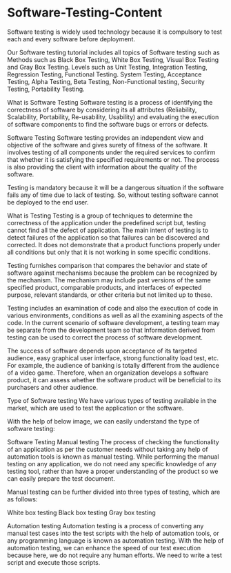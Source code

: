 # Software-Testing-Content



Software testing is widely used technology because it is compulsory to test each and every software before deployment.

Our Software testing tutorial includes all topics of Software testing such as Methods such as Black Box Testing, White Box Testing, Visual Box Testing and Gray Box Testing. Levels such as Unit Testing, Integration Testing, Regression Testing, Functional Testing. System Testing, Acceptance Testing, Alpha Testing, Beta Testing, Non-Functional testing, Security Testing, Portability Testing.

What is Software Testing
Software testing is a process of identifying the correctness of software by considering its all attributes (Reliability, Scalability, Portability, Re-usability, Usability) and evaluating the execution of software components to find the software bugs or errors or defects.


Software Testing
Software testing provides an independent view and objective of the software and gives surety of fitness of the software. It involves testing of all components under the required services to confirm that whether it is satisfying the specified requirements or not. The process is also providing the client with information about the quality of the software.

Testing is mandatory because it will be a dangerous situation if the software fails any of time due to lack of testing. So, without testing software cannot be deployed to the end user.

What is Testing
Testing is a group of techniques to determine the correctness of the application under the predefined script but, testing cannot find all the defect of application. The main intent of testing is to detect failures of the application so that failures can be discovered and corrected. It does not demonstrate that a product functions properly under all conditions but only that it is not working in some specific conditions.

Testing furnishes comparison that compares the behavior and state of software against mechanisms because the problem can be recognized by the mechanism. The mechanism may include past versions of the same specified product, comparable products, and interfaces of expected purpose, relevant standards, or other criteria but not limited up to these.

Testing includes an examination of code and also the execution of code in various environments, conditions as well as all the examining aspects of the code. In the current scenario of software development, a testing team may be separate from the development team so that Information derived from testing can be used to correct the process of software development.

The success of software depends upon acceptance of its targeted audience, easy graphical user interface, strong functionality load test, etc. For example, the audience of banking is totally different from the audience of a video game. Therefore, when an organization develops a software product, it can assess whether the software product will be beneficial to its purchasers and other audience.

Type of Software testing
We have various types of testing available in the market, which are used to test the application or the software.

With the help of below image, we can easily understand the type of software testing:


Software Testing
Manual testing
The process of checking the functionality of an application as per the customer needs without taking any help of automation tools is known as manual testing. While performing the manual testing on any application, we do not need any specific knowledge of any testing tool, rather than have a proper understanding of the product so we can easily prepare the test document.

Manual testing can be further divided into three types of testing, which are as follows:

White box testing
Black box testing
Gray box testing


Automation testing
Automation testing is a process of converting any manual test cases into the test scripts with the help of automation tools, or any programming language is known as automation testing. With the help of automation testing, we can enhance the speed of our test execution because here, we do not require any human efforts. We need to write a test script and execute those scripts.
